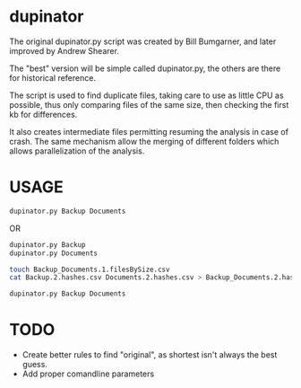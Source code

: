 dupinator
=========

The original dupinator.py script was created by Bill Bumgarner, and later improved by Andrew Shearer.

The "best" version will be simple called dupinator.py, the others are there for historical reference.

The script is used to find duplicate files, taking care to use as little CPU as possible, thus only comparing files of the same size, then checking the first kb for differences.

It also creates intermediate files permitting resuming the analysis in case of crash. The same mechanism allow the merging of different folders which allows parallelization of the analysis.


USAGE
=====
```bash
dupinator.py Backup Documents
```

OR
```bash
dupinator.py Backup
dupinator.py Documents

touch Backup_Documents.1.filesBySize.csv
cat Backup.2.hashes.csv Documents.2.hashes.csv > Backup_Documents.2.hashes.csv

dupinator.py Backup Documents
```

TODO
====
- Create better rules to find "original", as shortest isn't always the best guess.
- Add proper comandline parameters
